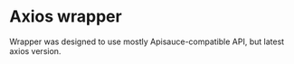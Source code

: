 # Axios wrapper

Wrapper was designed to use mostly Apisauce-compatible API, but latest axios version.
